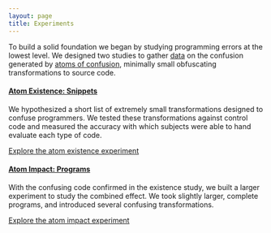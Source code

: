 ```yaml
---
layout: page
title: Experiments
---
```


To build a solid foundation we began by studying programming errors at the lowest level. We designed two studies to gather [data](data) on the confusion generated by [atoms of confusion](theory), minimally small obfuscating transformations to source code.

#### [Atom Existence: Snippets](2016-snippet-study)

We hypothesized a short list of extremely small transformations designed to confuse programmers. We tested these transformations against control code and measured the accuracy with which subjects were able to hand evaluate each type of code.

[Explore the atom existence experiment](2016-snippet-study)

#### [Atom Impact: Programs](2016-program-study)

With the confusing code confirmed in the existence study, we built a larger experiment to study the combined effect. We took slightly larger, complete programs, and introduced several confusing transformations. 

[Explore the atom impact experiment](2016-program-study)
